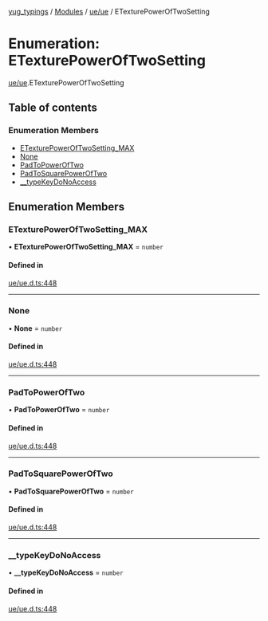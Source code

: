 [yug_typings](../README.md) / [Modules](../modules.md) / [ue/ue](../modules/ue_ue.md) / ETexturePowerOfTwoSetting

# Enumeration: ETexturePowerOfTwoSetting

[ue/ue](../modules/ue_ue.md).ETexturePowerOfTwoSetting

## Table of contents

### Enumeration Members

- [ETexturePowerOfTwoSetting\_MAX](ue_ue.ETexturePowerOfTwoSetting.md#etexturepoweroftwosetting_max)
- [None](ue_ue.ETexturePowerOfTwoSetting.md#none)
- [PadToPowerOfTwo](ue_ue.ETexturePowerOfTwoSetting.md#padtopoweroftwo)
- [PadToSquarePowerOfTwo](ue_ue.ETexturePowerOfTwoSetting.md#padtosquarepoweroftwo)
- [\_\_typeKeyDoNoAccess](ue_ue.ETexturePowerOfTwoSetting.md#__typekeydonoaccess)

## Enumeration Members

### ETexturePowerOfTwoSetting\_MAX

• **ETexturePowerOfTwoSetting\_MAX** = `number`

#### Defined in

[ue/ue.d.ts:448](https://github.com/YugMetaverse/yug_typings/blob/b7d9b19/ue/ue.d.ts#L448)

___

### None

• **None** = `number`

#### Defined in

[ue/ue.d.ts:448](https://github.com/YugMetaverse/yug_typings/blob/b7d9b19/ue/ue.d.ts#L448)

___

### PadToPowerOfTwo

• **PadToPowerOfTwo** = `number`

#### Defined in

[ue/ue.d.ts:448](https://github.com/YugMetaverse/yug_typings/blob/b7d9b19/ue/ue.d.ts#L448)

___

### PadToSquarePowerOfTwo

• **PadToSquarePowerOfTwo** = `number`

#### Defined in

[ue/ue.d.ts:448](https://github.com/YugMetaverse/yug_typings/blob/b7d9b19/ue/ue.d.ts#L448)

___

### \_\_typeKeyDoNoAccess

• **\_\_typeKeyDoNoAccess** = `number`

#### Defined in

[ue/ue.d.ts:448](https://github.com/YugMetaverse/yug_typings/blob/b7d9b19/ue/ue.d.ts#L448)
